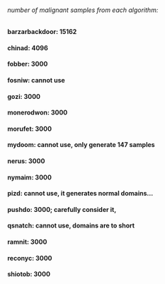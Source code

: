 
###### number of malignant samples from each algorithm:

#### barzarbackdoor: 15162
#### chinad: 4096
#### fobber: 3000
#### fosniw: cannot use
#### gozi: 3000
#### monerodwon: 3000
#### morufet: 3000
#### mydoom: cannot use, only generate 147 samples
#### nerus: 3000
#### nymaim: 3000
#### pizd: cannot use, it  generates normal domains...
#### pushdo: 3000;    carefully consider it,
#### qsnatch: cannot use,  domains are to short 
#### ramnit: 3000
#### reconyc: 3000
#### shiotob: 3000
#### 